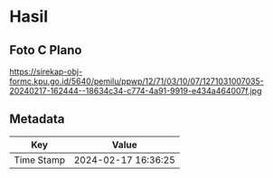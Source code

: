 # Hasil

## Foto C Plano

https://sirekap-obj-formc.kpu.go.id/5640/pemilu/ppwp/12/71/03/10/07/1271031007035-20240217-162444--18634c34-c774-4a91-9919-e434a464007f.jpg


## Metadata

| Key        | Value               |
| ---------- | ------------------- |
| Time Stamp | 2024-02-17 16:36:25 |



